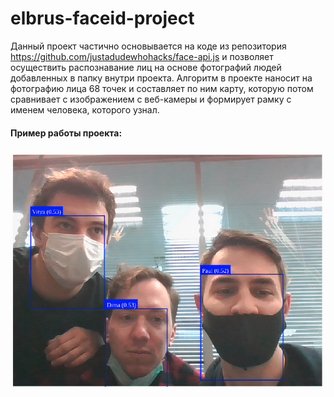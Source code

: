 # elbrus-faceid-project
Данный проект частично основывается на коде из репозитория https://github.com/justadudewhohacks/face-api.js и позволяет осуществить распознавание лиц на основе фотографий людей добавленных в папку внутри проекта. 
Алгоритм в проекте наносит на фотографию лица 68 точек и составляет по ним карту, которую потом сравнивает с изображением с веб-камеры и формирует рамку с именем человека, которого узнал.

#### Пример работы проекта:

![Example](https://github.com/paulzharkov/Elbrus_FaceID_project/blob/main/public/assets/%D0%BF%D0%BE%D1%81%D1%82.png 'Example')
